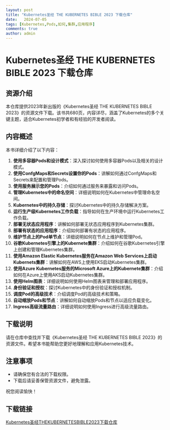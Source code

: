 ```yaml
---
layout: post
title: "Kubernetes圣经 THE KUBERNETES BIBLE 2023 下载仓库"
date:   2024-07-05
tags: [Kubernetes,Pods,如何,集群,应用程序]
comments: true
author: admin
---
```

# Kubernetes圣经 THE KUBERNETES BIBLE 2023 下载仓库

## 资源介绍

本仓库提供2023年新出版的《Kubernetes圣经 THE KUBERNETES BIBLE 2023》的资源文件下载。该书共680页，内容详尽，涵盖了Kubernetes的多个关键主题，适合Kubernetes初学者和有经验的开发者阅读。

## 内容概述

本书详细介绍了以下内容：

1. **使用多容器Pods和设计模式**：深入探讨如何使用多容器Pods以及相关的设计模式。
2. **使用ConfgMaps和Secrets设置你的Pods**：讲解如何通过ConfgMaps和Secrets来配置和管理Pods。
3. **使用服务展示您的Pods**：介绍如何通过服务来暴露和访问Pods。
4. **管理Kubernetes中的命名空间**：详细说明如何在Kubernetes中管理命名空间。
5. **Kubernetes中的持久存储**：探讨Kubernetes中的持久存储解决方案。
6. **运行生产级Kubernetes工作负载**：指导如何在生产环境中运行Kubernetes工作负载。
7. **部署无状态应用程序**：讲解如何部署无状态应用程序到Kubernetes集群。
8. **部署有状态的应用程序**：介绍如何部署有状态的应用程序。
9. **维护节点上的Pod单节点**：详细说明如何在节点上维护和管理Pod。
10. **谷歌Kubernetes引擎上的Kubernete集群**：介绍如何在谷歌Kubernetes引擎上创建和管理Kubernetes集群。
11. **使用Amazon Elastic Kubernetes服务在Amazon Web Services上启动Kubernets集群**：讲解如何在AWS上使用EKS启动Kubernetes集群。
12. **使用Azure Kubernetes服务的Microsoft Azure上的Kubernete集群**：介绍如何在Azure上使用AKS启动Kubernetes集群。
13. **使用Helm图表**：详细说明如何使用Helm图表来管理和部署应用程序。
14. **身份验证和授权**：探讨Kubernetes中的身份验证和授权机制。
15. **调度Pod的高级技术**：介绍调度Pod的高级技术和策略。
16. **自动缩放Pods和节点**：讲解如何自动缩放Pods和节点以适应负载变化。
17. **Ingress高级流量路由**：详细说明如何使用Ingress进行高级流量路由。

## 下载说明

请在仓库中查找并下载《Kubernetes圣经 THE KUBERNETES BIBLE 2023》的资源文件。希望本书能帮助您更好地理解和应用Kubernetes技术。

## 注意事项

- 请确保您有合法的下载权限。
- 下载后请妥善保管资源文件，避免泄露。

祝您阅读愉快！

## 下载链接

[Kubernetes圣经THEKUBERNETESBIBLE2023下载仓库](https://pan.quark.cn/s/5bd11aa0161c)